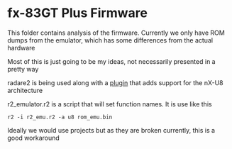 # fx-83GT Plus Firmware

This folder contains analysis of the firmware. Currently we only have ROM dumps from the emulator,
which has some differences from the actual hardware

Most of this is just going to be my ideas, not necessarily presented
in a pretty way

radare2 is being used along with a [plugin](https://github.com/fraserbc/u8_r2_plugin) that adds
support for the nX-U8 architecture

r2_emulator.r2 is a script that will set function names. It is use like this

`r2 -i r2_emu.r2 -a u8 rom_emu.bin`

Ideally we would use projects but as they are broken currently,
this is a good workaround